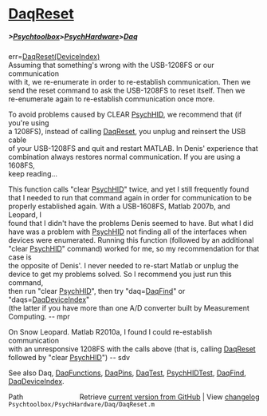 # [DaqReset](DaqReset)
##### >[Psychtoolbox](Psychtoolbox)>[PsychHardware](PsychHardware)>[Daq](Daq)

err=[DaqReset](DaqReset)[(DeviceIndex)]((DeviceIndex))  
Assuming that something's wrong with the USB-1208FS or our communication  
with it, we re-enumerate in order to re-establish communication. Then we  
send the reset command to ask the USB-1208FS to reset itself. Then we  
re-enumerate again to re-establish communication once more.  
  
To avoid problems caused by CLEAR [PsychHID](PsychHID), we recommend that (if you're using  
a 1208FS), instead of calling [DaqReset](DaqReset), you unplug and reinsert the USB cable  
of your USB-1208FS and quit and restart MATLAB. In Denis' experience that  
combination always restores normal communication.  If you are using a 1608FS,  
keep reading...  
  
This function calls "clear [PsychHID](PsychHID)" twice, and yet I still frequently found  
that I needed to run that command again in order for communication to be  
properly established again.  With a USB-1608FS, Matlab 2007b, and Leopard, I  
found that I didn't have the problems Denis seemed to have.  But what I did  
have was a problem with [PsychHID](PsychHID) not finding all of the interfaces when  
devices were enumerated.  Running this function (followed by an additional  
"clear [PsychHID](PsychHID)" command) worked for me, so my recommendation for that case is  
the opposite of Denis'.  I never needed to re-start Matlab or unplug the  
device to get my problems solved.  So I recommend you just run this command,  
then run "clear [PsychHID](PsychHID)", then try "daq=[DaqFind](DaqFind)" or "daqs=[DaqDeviceIndex](DaqDeviceIndex)"  
(the latter if you have more than one A/D converter built by Measurement  
Computing.  -- mpr   
  
On Snow Leopard. Matlab R2010a, I found I could re-establish communication  
with an unresponsive 1208FS with the calls above (that is, calling [DaqReset](DaqReset)  
followed by "clear [PsychHID](PsychHID)") -- sdv  
  
See also Daq, [DaqFunctions](DaqFunctions), [DaqPins](DaqPins), [DaqTest](DaqTest), [PsychHIDTest](PsychHIDTest), [DaqFind](DaqFind),   
[DaqDeviceIndex](DaqDeviceIndex).  




<div class="code_header" style="text-align:right;">
  <span style="float:left;">Path&nbsp;&nbsp;</span> <span class="counter">Retrieve <a href=
  "https://raw.github.com/Psychtoolbox-3/Psychtoolbox-3/beta/Psychtoolbox/PsychHardware/Daq/DaqReset.m">current version from GitHub</a> | View <a href=
  "https://github.com/Psychtoolbox-3/Psychtoolbox-3/commits/beta/Psychtoolbox/PsychHardware/Daq/DaqReset.m">changelog</a></span>
</div>
<div class="code">
  <code>Psychtoolbox/PsychHardware/Daq/DaqReset.m</code>
</div>

